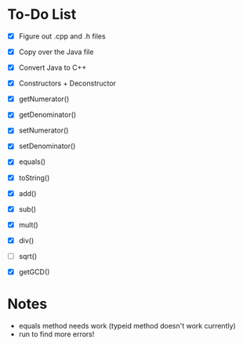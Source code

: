 # To-Do List

- [X] Figure out .cpp and .h files
- [X] Copy over the Java file
- [X] Convert Java to C++

- [X] Constructors + Deconstructor
- [X] getNumerator()
- [X] getDenominator()
- [X] setNumerator()
- [X] setDenominator()
- [X] equals()
- [X] toString()
- [X] add()
- [X] sub()
- [X] mult()
- [X] div()
- [ ] sqrt()
- [X] getGCD()

# Notes

- equals method needs work (typeid method doesn't work currently)
- run to find more errors!
